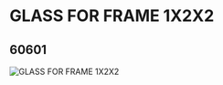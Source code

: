 # GLASS FOR FRAME 1X2X2
## 60601
![GLASS FOR FRAME 1X2X2](https://lc-www-live-s.legocdn.com/media/bricks/5/2/4537945.jpg)